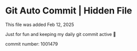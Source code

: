 # Git Auto Commit | Hidden File

This file was added Feb 12, 2025

Just for fun and keeping my daily git commit active 🤪

commit number: 1001479
